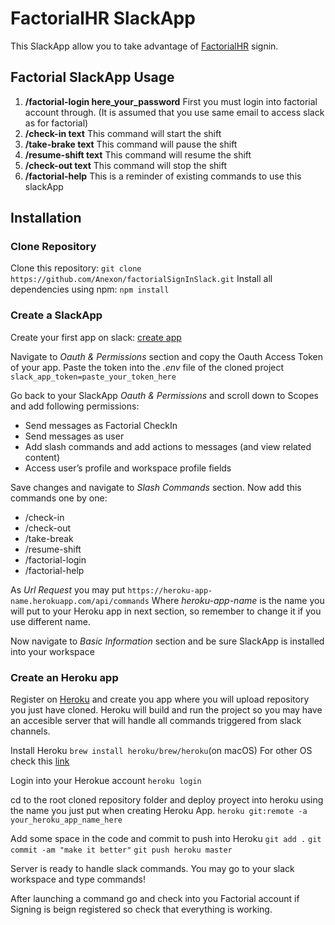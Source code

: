 # FactorialHR SlackApp

This SlackApp allow you to take advantage of [FactorialHR](https://factorialhr.es/) signin.

## Factorial SlackApp Usage
1. **/factorial-login here_your_password**
First you must login into factorial account through. (It is assumed that you use same email to access slack as for factorial)
2. **/check-in text**
This command will start the shift
3. **/take-brake text**
This command will pause the shift
4. **/resume-shift text**
This command will resume the shift
5. **/check-out text**
This command will stop the shift
5. **/factorial-help**
This is a reminder of existing commands to use this slackApp

## Installation
### Clone Repository
Clone this repository:
`git clone https://github.com/Anexon/factorialSignInSlack.git`
Install all dependencies using npm:
`npm install`

### Create a SlackApp
Create your first app on slack: [create app](https://api.slack.com/apps?new_app=1)

Navigate to *Oauth & Permissions* section and copy the Oauth Access Token of your app. Paste the token into the *.env* file of the cloned project
`slack_app_token=paste_your_token_here`

Go back to your SlackApp *Oauth & Permissions* and scroll down to Scopes and add following permissions:
* Send messages as Factorial CheckIn
* Send messages as user
* Add slash commands and add actions to messages (and view related content)
* Access user’s profile and workspace profile fields

Save changes and navigate to *Slash Commands* section. Now add this commands one by one:
* /check-in
* /check-out
* /take-break
* /resume-shift
* /factorial-login
* /factorial-help

As *Url Request* you may put
`https://heroku-app-name.herokuapp.com/api/commands`
Where *heroku-app-name* is the name you will put to your Heroku app in next section, so remember to change it if you use different name.

Now navigate to *Basic Information* section and be sure SlackApp is installed into your workspace

### Create an Heroku app
Register on [Heroku](https://signup.heroku.com/) and create you app where you will upload repository you just have cloned. Heroku will build and run the project so you may have an accesible server that will handle all commands triggered from slack channels.

Install Heroku
`brew install heroku/brew/heroku`(on macOS)
For other OS check this [link](https://devcenter.heroku.com/articles/getting-started-with-nodejs#set-up)

Login into your Herokue account
`heroku login`

cd to the root cloned repository folder and deploy proyect into heroku using the name you just put when creating Heroku App.
`heroku git:remote -a your_heroku_app_name_here`

Add some space in the code and commit to push into Heroku
`git add .`
`git commit -am "make it better"`
`git push heroku master`

Server is ready to handle slack commands. You may go to your slack workspace and type commands!

After launching a command go and check into you Factorial account if Signing is beign registered so check that everything is working.
